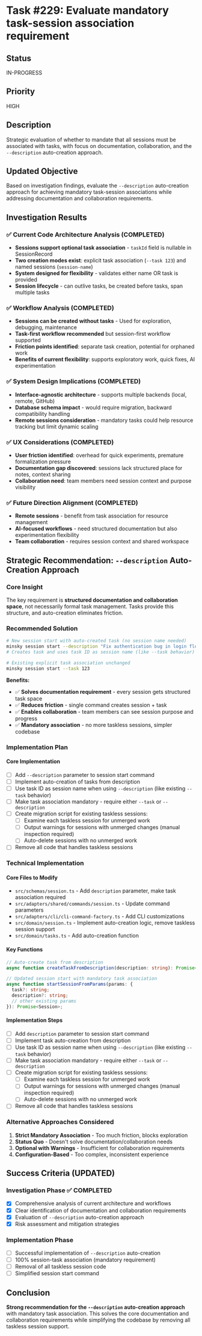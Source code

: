 # Task #229: Evaluate mandatory task-session association requirement

## Status

IN-PROGRESS

## Priority

HIGH

## Description

Strategic evaluation of whether to mandate that all sessions must be associated with tasks, with focus on documentation, collaboration, and the `--description` auto-creation approach.

## Updated Objective

Based on investigation findings, evaluate the `--description` auto-creation approach for achieving mandatory task-session associations while addressing documentation and collaboration requirements.

## Investigation Results

### ✅ Current Code Architecture Analysis (COMPLETED)

- **Sessions support optional task association** - `taskId` field is nullable in SessionRecord
- **Two creation modes exist**: explicit task association (`--task 123`) and named sessions (`session-name`)
- **System designed for flexibility** - validates either name OR task is provided
- **Session lifecycle** - can outlive tasks, be created before tasks, span multiple tasks

### ✅ Workflow Analysis (COMPLETED)

- **Sessions can be created without tasks** - Used for exploration, debugging, maintenance
- **Task-first workflow recommended** but session-first workflow supported
- **Friction points identified**: separate task creation, potential for orphaned work
- **Benefits of current flexibility**: supports exploratory work, quick fixes, AI experimentation

### ✅ System Design Implications (COMPLETED)

- **Interface-agnostic architecture** - supports multiple backends (local, remote, GitHub)
- **Database schema impact** - would require migration, backward compatibility handling
- **Remote sessions consideration** - mandatory tasks could help resource tracking but limit dynamic scaling

### ✅ UX Considerations (COMPLETED)

- **User friction identified**: overhead for quick experiments, premature formalization pressure
- **Documentation gap discovered**: sessions lack structured place for notes, context sharing
- **Collaboration need**: team members need session context and purpose visibility

### ✅ Future Direction Alignment (COMPLETED)

- **Remote sessions** - benefit from task association for resource management
- **AI-focused workflows** - need structured documentation but also experimentation flexibility
- **Team collaboration** - requires session context and shared workspace

## Strategic Recommendation: `--description` Auto-Creation Approach

### Core Insight

The key requirement is **structured documentation and collaboration space**, not necessarily formal task management. Tasks provide this structure, and auto-creation eliminates friction.

### Recommended Solution

```bash
# New session start with auto-created task (no session name needed)
minsky session start --description "Fix authentication bug in login flow"
# Creates task and uses task ID as session name (like --task behavior)

# Existing explicit task association unchanged
minsky session start --task 123
```

**Benefits:**

- ✅ **Solves documentation requirement** - every session gets structured task space
- ✅ **Reduces friction** - single command creates session + task
- ✅ **Enables collaboration** - team members can see session purpose and progress
- ✅ **Mandatory association** - no more taskless sessions, simpler codebase

### Implementation Plan

#### Core Implementation

- [ ] Add `--description` parameter to session start command
- [ ] Implement auto-creation of tasks from description
- [ ] Use task ID as session name when using `--description` (like existing `--task` behavior)
- [ ] Make task association mandatory - require either `--task` or `--description`
- [ ] Create migration script for existing taskless sessions:
  - [ ] Examine each taskless session for unmerged work
  - [ ] Output warnings for sessions with unmerged changes (manual inspection required)
  - [ ] Auto-delete sessions with no unmerged work
- [ ] Remove all code that handles taskless sessions

### Technical Implementation

#### Core Files to Modify

- `src/schemas/session.ts` - Add `description` parameter, make task association required
- `src/adapters/shared/commands/session.ts` - Update command parameters
- `src/adapters/cli/cli-command-factory.ts` - Add CLI customizations
- `src/domain/session.ts` - Implement auto-creation logic, remove taskless session support
- `src/domain/tasks.ts` - Add auto-creation function

#### Key Functions

```typescript
// Auto-create task from description
async function createTaskFromDescription(description: string): Promise<Task>;

// Updated session start with mandatory task association
async function startSessionFromParams(params: {
  task?: string;
  description?: string;
  // other existing params
}): Promise<Session>;
```

#### Implementation Steps

- [ ] Add `description` parameter to session start command
- [ ] Implement task auto-creation from description
- [ ] Use task ID as session name when using `--description` (like existing `--task` behavior)
- [ ] Make task association mandatory - require either `--task` or `--description`
- [ ] Create migration script for existing taskless sessions:
  - [ ] Examine each taskless session for unmerged work
  - [ ] Output warnings for sessions with unmerged changes (manual inspection required)
  - [ ] Auto-delete sessions with no unmerged work
- [ ] Remove all code that handles taskless sessions

### Alternative Approaches Considered

1. **Strict Mandatory Association** - Too much friction, blocks exploration
2. **Status Quo** - Doesn't solve documentation/collaboration needs
3. **Optional with Warnings** - Insufficient for collaboration requirements
4. **Configuration-Based** - Too complex, inconsistent experience

## Success Criteria (UPDATED)

### Investigation Phase ✅ COMPLETED

- [x] Comprehensive analysis of current architecture and workflows
- [x] Clear identification of documentation and collaboration requirements
- [x] Evaluation of `--description` auto-creation approach
- [x] Risk assessment and mitigation strategies

### Implementation Phase

- [ ] Successful implementation of `--description` auto-creation
- [ ] 100% session-task association (mandatory requirement)
- [ ] Removal of all taskless session code
- [ ] Simplified session start command

## Conclusion

**Strong recommendation for the `--description` auto-creation approach** with mandatory task association. This solves the core documentation and collaboration requirements while simplifying the codebase by removing all taskless session support.
